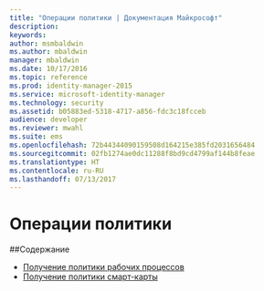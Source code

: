 ```yaml
---
title: "Операции политики | Документация Майкрософт"
description: 
keywords: 
author: msmbaldwin
ms.author: mbaldwin
manager: mbaldwin
ms.date: 10/17/2016
ms.topic: reference
ms.prod: identity-manager-2015
ms.service: microsoft-identity-manager
ms.technology: security
ms.assetid: b05883ed-5318-4717-a856-fdc3c18fcceb
audience: developer
ms.reviewer: mwahl
ms.suite: ems
ms.openlocfilehash: 72b44344090159508d164215e385fd2031656484
ms.sourcegitcommit: 02fb1274ae0dc11288f8bd9cd4799af144b8feae
ms.translationtype: HT
ms.contentlocale: ru-RU
ms.lasthandoff: 07/13/2017
---
```

# <a name="policy-operations"></a>Операции политики

##<a name="in-this-section"></a>Содержание

- [Получение политики рабочих процессов](get-workflow-policy.md)
- [Получение политики смарт-карты](get-smartcard-policy.md)
